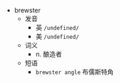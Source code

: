 - brewster
  - 发音
    - 英 `/undefined/`
    - 美 `/undefined/`
  - 词义
    - n. 酿造者
  - 短语
    - `brewster angle` 布儒斯特角 
